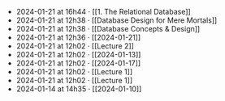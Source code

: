 - 2024-01-21 at 16h44 · [[1. The Relational Database]]
- 2024-01-21 at 12h38 · [[Database Design for Mere Mortals]]
- 2024-01-21 at 12h38 · [[Database Concepts & Design]]
- 2024-01-21 at 12h36 · [[2024-01-21]]
- 2024-01-21 at 12h02 · [[Lecture 2]]
- 2024-01-21 at 12h02 · [[2024-01-13]]
- 2024-01-21 at 12h02 · [[2024-01-17]]
- 2024-01-21 at 12h02 · [[Lecture 1]]
- 2024-01-21 at 12h02 · [[Lecture 1]]
- 2024-01-14 at 14h35 · [[2024-01-10]]
